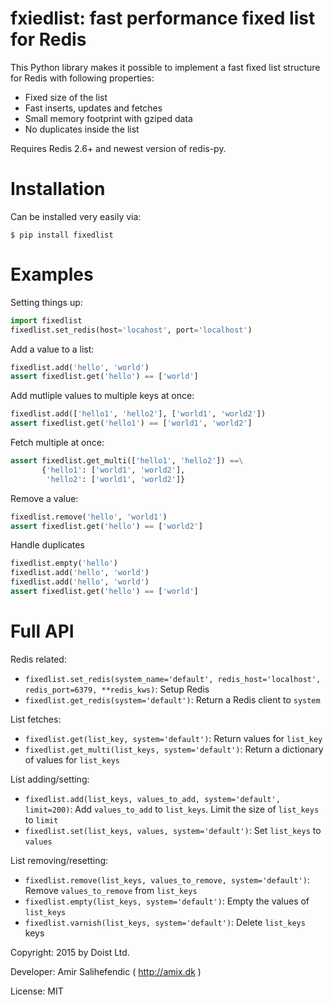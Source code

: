 fxiedlist: fast performance fixed list for Redis
=================================================================

This Python library makes it possible to implement a fast fixed list structure for Redis with following properties:

* Fixed size of the list
* Fast inserts, updates and fetches
* Small memory footprint with gziped data
* No duplicates inside the list

Requires Redis 2.6+ and newest version of redis-py.


Installation
============

Can be installed very easily via:

    $ pip install fixedlist



Examples
========

Setting things up:

```python
import fixedlist
fixedlist.set_redis(host='locahost', port='localhost')
```

Add a value to a list:
```python
fixedlist.add('hello', 'world')
assert fixedlist.get('hello') == ['world']
```

Add mutliple values to multiple keys at once:
```python
fixedlist.add(['hello1', 'hello2'], ['world1', 'world2'])
assert fixedlist.get('hello1') == ['world1', 'world2']
```

Fetch multiple at once:
```python
assert fixedlist.get_multi(['hello1', 'hello2']) ==\
       {'hello1': ['world1', 'world2'],
        'hello2': ['world1', 'world2']}
```

Remove a value:
```python
fixedlist.remove('hello', 'world1')
assert fixedlist.get('hello') == ['world2']
```

Handle duplicates
```python
fixedlist.empty('hello')
fixedlist.add('hello', 'world')
fixedlist.add('hello', 'world')
assert fixedlist.get('hello') == ['world']
```


Full API
========

Redis related:
* `fixedlist.set_redis(system_name='default', redis_host='localhost', redis_port=6379, **redis_kws)`: Setup Redis
* `fixedlist.get_redis(system='default')`: Return a Redis client to `system`

List fetches:
* `fixedlist.get(list_key, system='default')`: Return values for `list_key` 
* `fixedlist.get_multi(list_keys, system='default')`: Return a dictionary of values for `list_keys` 

List adding/setting:
* `fixedlist.add(list_keys, values_to_add, system='default', limit=200)`: Add `values_to_add` to `list_keys`. Limit the size of `list_keys` to `limit`
* `fixedlist.set(list_keys, values, system='default')`: Set `list_keys` to `values`

List removing/resetting:
* `fixedlist.remove(list_keys, values_to_remove, system='default')`: Remove `values_to_remove` from `list_keys`
* `fixedlist.empty(list_keys, system='default')`: Empty the values of `list_keys`
* `fixedlist.varnish(list_keys, system='default')`: Delete `list_keys` keys


Copyright: 2015 by Doist Ltd.

Developer: Amir Salihefendic ( http://amix.dk )

License: MIT
